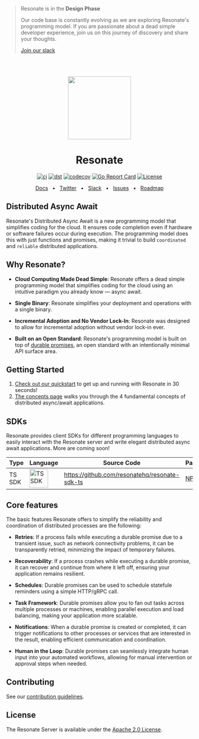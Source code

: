 > Resonate is in the **Design Phase**
>
> Our code base is constantly evolving as we are exploring Resonate's programming model. If you are passionate about a dead simple developer experience, join us on this journey of discovery and share your thoughts.
>
> [Join our slack](https://resonatehq.io/slack)


<br /><br />

<p align="center">
    <img height="170"src="./docs/img/echo.png">
</p>

<h1 align="center">Resonate</h1>

<div align="center">

[![ci](https://github.com/resonatehq/resonate/actions/workflows/cicd.yaml/badge.svg)](https://github.com/resonatehq/resonate/actions/workflows/cicd.yaml)
[![dst](https://github.com/resonatehq/resonate/actions/workflows/dst.yaml/badge.svg)](https://github.com/resonatehq/resonate/actions/workflows/dst.yaml)
[![codecov](https://codecov.io/gh/resonatehq/resonate/branch/main/graph/badge.svg)](https://codecov.io/gh/resonatehq/resonate)
[![Go Report Card](https://goreportcard.com/badge/github.com/resonatehq/resonate)](https://goreportcard.com/report/github.com/resonatehq/resonate)
[![License](https://img.shields.io/badge/License-Apache_2.0-blue.svg)](https://opensource.org/licenses/Apache-2.0)

</div>

<div align="center">
<a href="https://docs.resonatehq.io">Docs</a>
  <span>&nbsp;&nbsp;•&nbsp;&nbsp;</span>
  <a href="https://twitter.com/resonatehqio">Twitter</a>
  <span>&nbsp;&nbsp;•&nbsp;&nbsp;</span>
  <a href="https://resonatehqcommunity.slack.com">Slack</a>
  <span>&nbsp;&nbsp;•&nbsp;&nbsp;</span>
  <a href="https://github.com/resonatehq/resonate/issues">Issues</a>
  <span>&nbsp;&nbsp;•&nbsp;&nbsp;</span>
  <a href="https://github.com/resonatehq/resonate/issues/131">Roadmap</a>
  <br />
</div>

## Distributed Async Await

Resonate's Distributed Async Await is a new programming model that simplifies coding for the cloud. It ensures code completion even if hardware or software failures occur during execution. The programming model does this with just functions and promises, making it trivial to build `coordinated` and `reliable` distributed applications.

## Why Resonate?

- **Cloud Computing Made Dead Simple**: Resonate offers a dead simple programming model that simplifies coding for the cloud using an intuitive paradigm you already know — async await.

- **Single Binary**: Resonate simplifies your deployment and operations with a single binary.

- **Incremental Adoption and No Vendor Lock-In**: Resonate was designed to allow for incremental adoption without vendor lock-in ever.

- **Built on an Open Standard**: Resonate's programming model is built on top of [durable promises](https://github.com/resonatehq/durable-promise-specification), an open standard with an intentionally minimal API surface area.

## Getting Started

1. [Check out our quickstart](https://docs.resonatehq.io/getting-started/quickstart) to get up and running with Resonate in 30 seconds!
2. [The concepts page](https://docs.resonatehq.io/getting-started/concepts) walks you through the 4 fundamental concepts of distributed async/await applications.

## SDKs

Resonate provides client SDKs for different programming languages to easily interact with the Resonate server and write elegant distributed async await applications. More are coming soon!

| Type        | Language                                                                                       | Source Code                                                             | Package                                                                 |
| ----------- | ---------------------------------------------------------------------------------------------- | ----------------------------------------------------------------------- | ----------------------------------------------------------------------- |
| TS SDK      | <img alt="TS SDK" src="https://upload.wikimedia.org/wikipedia/commons/4/4c/Typescript_logo_2020.svg" width="50px"/>             | https://github.com/resonatehq/resonate-sdk-ts | [NPM](https://www.npmjs.com/package/@resonatehq/sdk)                     |

## Core features

The basic features Resonate offers to simplify the reliability and coordination of distributed processes are the following:

- **Retries**: If a process fails while executing a durable promise due to a transient issue, such as network connectivity problems, it can be transparently retried, minimizing the impact of temporary failures.

- **Recoverability**: If a process crashes while executing a durable promise, it can recover and continue from where it left off, ensuring your application remains resilient.

- **Schedules**: Durable promises can be used to schedule statefule reminders using a simple HTTP/gRPC call.

- **Task Framework**: Durable promises allow you to fan out tasks across multiple processes or machines, enabling parallel execution and load balancing, making your application more scalable.

- **Notifications**: When a durable promise is created or completed, it can trigger notifications to other processes or services that are interested in the result, enabling efficient communication and coordination.

- **Human in the Loop**: Durable promises can seamlessly integrate human input into your automated workflows, allowing for manual intervention or approval steps when needed.

## Contributing

See our [contribution guidelines](CONTRIBUTING.md).

## License

The Resonate Server is available under the [Apache 2.0 License](LICENSE).
